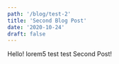 ```yaml
---
path: '/blog/test-2'
title: 'Second Blog Post'
date: '2020-10-24'
draft: false
---
```


Hello! lorem5 test test Second Post! 